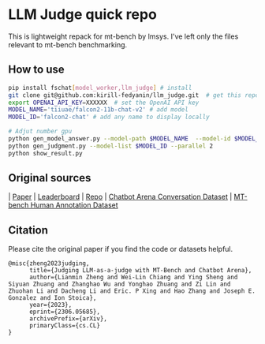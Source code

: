 # LLM Judge quick repo
This is lightweight repack for mt-bench by lmsys. I've left only the files relevant to mt-bench benchmarking.


## How to use
```bash
pip install fschat[model_worker,llm_judge] # install
git clone git@github.com:kirill-fedyanin/llm_judge.git  # get this repo
export OPENAI_API_KEY=XXXXXX  # set the OpenAI API key
MODEL_NAME='tiiuae/falcon2-11b-chat-v2' # add model
MODEL_ID='falcon2-chat' # add any name to display locally

# Adjut number gpu
python gen_model_answer.py --model-path $MODEL_NAME  --model-id $MODEL_ID   --num-gpus-total 4
python gen_judgment.py --model-list $MODEL_ID --parallel 2
python show_result.py
```


## Original sources
| [Paper](https://arxiv.org/abs/2306.05685) | [Leaderboard](https://huggingface.co/spaces/lmsys/chatbot-arena-leaderboard) | [Repo](https://github.com/lm-sys/FastChat/) | [Chatbot Arena Conversation Dataset](https://huggingface.co/datasets/lmsys/chatbot_arena_conversations) | [MT-bench Human Annotation Dataset](https://huggingface.co/datasets/lmsys/mt_bench_human_judgments)


## Citation
Please cite the original paper if you find the code or datasets helpful.
```
@misc{zheng2023judging,
      title={Judging LLM-as-a-judge with MT-Bench and Chatbot Arena}, 
      author={Lianmin Zheng and Wei-Lin Chiang and Ying Sheng and Siyuan Zhuang and Zhanghao Wu and Yonghao Zhuang and Zi Lin and Zhuohan Li and Dacheng Li and Eric. P Xing and Hao Zhang and Joseph E. Gonzalez and Ion Stoica},
      year={2023},
      eprint={2306.05685},
      archivePrefix={arXiv},
      primaryClass={cs.CL}
}
```
